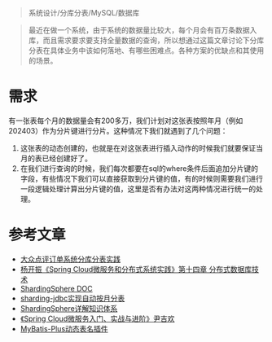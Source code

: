 > 系统设计/分库分表/MySQL/数据库

> 最近在做一个系统，由于系统的数据量比较大，每个月会有百万条数据入库，而且需求要求要支持全量数据的查询，所以想通过这篇文章讨论下分库分表在具体业务中该如何落地、有哪些困难点。各种方案的优缺点和其使用的场景。

# 需求

有一张表每个月的数据量会有200多万，我们计划对这张表按照年月（例如202403）作为分片键进行分片。这种情况下我们就遇到了几个问题：

1. 这张表的动态创建的，也就是在对这张表进行插入动作的时候我们就要保证当月的表已经创建好了。
2. 在我们进行查询的时候，我们每次都要在sql的where条件后面追加分片键的字段，有些情况下我们可以直接获取到分片键的值，有的时候则需要我们进行一段逻辑处理计算出分片键的值，这里是否有办法对这两种情况进行统一的处理。

# 参考文章

* [大众点评订单系统分库分表实践](https://tech.meituan.com/2016/11/18/dianping-order-db-sharding.html)
* [杨开振《Spring Cloud微服务和分布式系统实践》第十四章 分布式数据库技术](https://book.douban.com/subject/35025918/)
* [ShardingSphere DOC](https://shardingsphere.apache.org/document/5.4.1/cn/overview/)
* [sharding-jdbc实现自动按月分表](https://guoyancheng.com/posts/53776.html)
* [ShardingSphere详解知识体系](https://pdai.tech/md/framework/ds-sharding/sharding-overview.html)
* [《Spring Cloud微服务入门、实战与进阶》尹吉欢](https://book.douban.com/subject/34441728/)
* [MyBatis-Plus动态表名插件](https://baomidou.com/pages/2a45ff/)